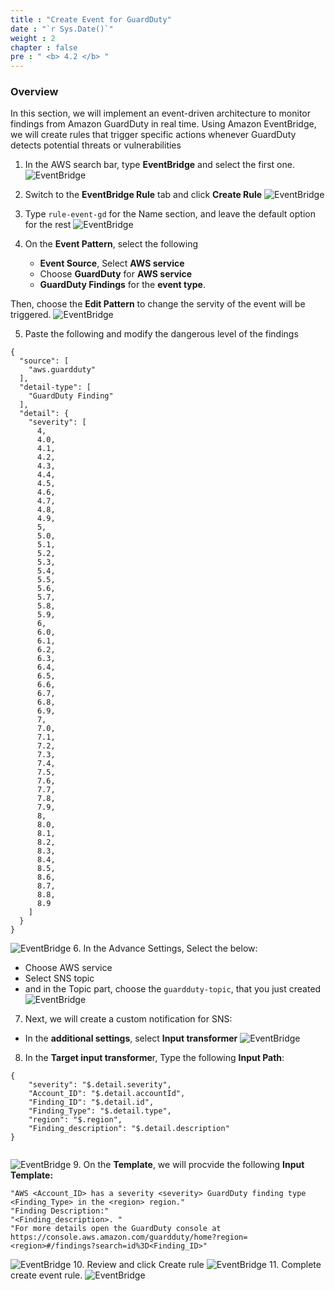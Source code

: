 ```yaml
---
title : "Create Event for GuardDuty"
date : "`r Sys.Date()`"
weight : 2
chapter : false
pre : " <b> 4.2 </b> "
---
```


### Overview
In this section, we will implement an event-driven architecture to monitor findings from Amazon GuardDuty in real time. Using Amazon EventBridge, we will create rules that trigger specific actions whenever GuardDuty detects potential threats or vulnerabilities

1. In the AWS search bar, type **EventBridge** and select the first one.
![EventBridge](/images/4.Notification/EventBridge/4.2.1-started.jpg?width=60pc)

2. Switch to the **EventBridge Rule** tab and click **Create Rule**
![EventBridge](/images/4.Notification/EventBridge/4.2.2.jpg?width=60pc)

3. Type ```rule-event-gd``` for the Name section, and leave the default option for the rest
![EventBridge](/images/4.Notification/EventBridge/4.2.3.jpg?width=60pc)

4. On the **Event Pattern**, select the following
   - **Event Source**, Select **AWS service**
   - Choose **GuardDuty** for **AWS service**
   - **GuardDuty Findings** for the **event type**.

Then, choose the **Edit Pattern** to change the servity of the event will be triggered.
![EventBridge](/images/4.Notification/EventBridge/4.2.5.jpg?width=60pc)

5. Paste the following and modify the dangerous level of the findings
```
{
  "source": [
    "aws.guardduty"
  ],
  "detail-type": [
    "GuardDuty Finding"
  ],
  "detail": {
    "severity": [
      4,
      4.0,
      4.1,
      4.2,
      4.3,
      4.4,
      4.5,
      4.6,
      4.7,
      4.8,
      4.9,
      5,
      5.0,
      5.1,
      5.2,
      5.3,
      5.4,
      5.5,
      5.6,
      5.7,
      5.8,
      5.9,
      6,
      6.0,
      6.1,
      6.2,
      6.3,
      6.4,
      6.5,
      6.6,
      6.7,
      6.8,
      6.9,
      7,
      7.0,
      7.1,
      7.2,
      7.3,
      7.4,
      7.5,
      7.6,
      7.7,
      7.8,
      7.9,
      8,
      8.0,
      8.1,
      8.2,
      8.3,
      8.4,
      8.5,
      8.6,
      8.7,
      8.8,
      8.9
    ]
  }
}
```
![EventBridge](/images/4.Notification/EventBridge/4.2.6.jpg?width=60pc)
6. In the Advance Settings, Select the below:
   - Choose AWS service
   - Select SNS topic
   - and in the Topic part, choose the ```guardduty-topic```, that you just created
![EventBridge](/images/4.Notification/EventBridge/4.2.7.jpg?width=60pc)  
7. Next, we will create a custom notification for SNS:
 - In the **additional settings**, select **Input transformer**
![EventBridge](/images/4.Notification/EventBridge/4.2.8.jpg?width=60pc)
8. In the **Target input transforme**r, Type the following **Input Path**:
```
{
    "severity": "$.detail.severity",
    "Account_ID": "$.detail.accountId",
    "Finding_ID": "$.detail.id",
    "Finding_Type": "$.detail.type",
    "region": "$.region",
    "Finding_description": "$.detail.description"
}
                            
```
![EventBridge](/images/4.Notification/EventBridge/4.2.9.jpg?width=60pc)
9. On the **Template**, we will procvide the following **Input Template:**
```
"AWS <Account_ID> has a severity <severity> GuardDuty finding type <Finding_Type> in the <region> region."
"Finding Description:"
"<Finding_description>. "
"For more details open the GuardDuty console at https://console.aws.amazon.com/guardduty/home?region=<region>#/findings?search=id%3D<Finding_ID>"                         
```
![EventBridge](/images/4.Notification/EventBridge/4.2.10.jpg?width=60pc)
10. Review and click Create rule
![EventBridge](/images/4.Notification/EventBridge/4.2.12.jpg?width=60pc)
11. Complete create event rule.
![EventBridge](/images/4.Notification/EventBridge/4.2.13.jpg?width=60pc)